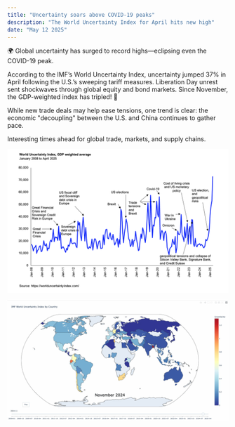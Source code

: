 ```yaml
---
title: "Uncertainty soars above COVID-19 peaks"
description: "The World Uncertainty Index for April hits new high"
date: "May 12 2025"
---
```


🌍 Global uncertainty has surged to record highs—eclipsing even the COVID-19 peak.

According to the IMF’s World Uncertainty Index, uncertainty jumped 37% in April following the U.S.’s sweeping tariff measures. Liberation Day unrest sent shockwaves through global equity and bond markets. Since November, the GDP-weighted index has tripled! 🤯

While new trade deals may help ease tensions, one trend is clear: the economic "decoupling" between the U.S. and China continues to gather pace.

Interesting times ahead for global trade, markets, and supply chains.

![uncertainty index graph](./uncertainty_index_apr25.png)

![wui heatmap animation](./wui_heatmap.gif)


